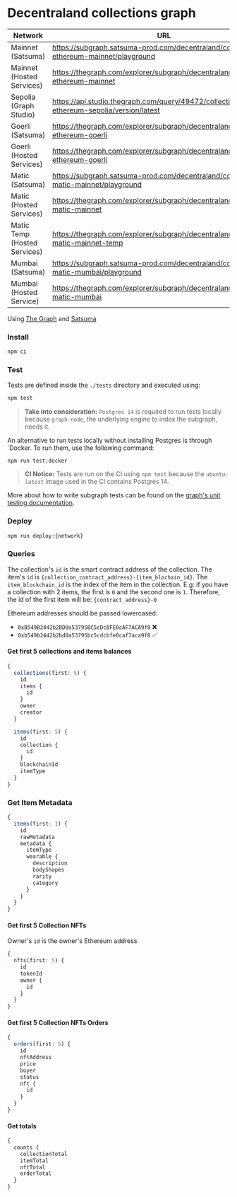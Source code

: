 # Decentraland collections graph

|Network|URL|Current|Previous|
|-|-|-|-|
|Mainnet (Satsuma)|https://subgraph.satsuma-prod.com/decentraland/collections-ethereum-mainnet/playground|QmcyYqqmE3egvtZReHk1aVxmZawxRSECuj1PcZLgMVzHSp|QmbzvX1C9aBbb1Z2nJc99JcmgmWmURQ9mPvjZV6Zb4gcx2|
|Mainnet (Hosted Services)|https://thegraph.com/explorer/subgraph/decentraland/collections-ethereum-mainnet|QmP2EQebbD9W8AaphRTzNUL7NLdMH8FdqNNWtqUiNg2VkB|QmPjcwU1HSxWAf9sMyAag6NGSYxP2Y2U2PAx4sPg15mmJZ|
|Sepolia (Graph Studio)|https://api.studio.thegraph.com/query/49472/collections-ethereum-sepolia/version/latest|QmWQZiMSV5AnUPN34NFmAYtxGntxewMUUwuS9r5vBpc5Ys|-|
|Goerli (Satsuma)|https://thegraph.com/explorer/subgraph/decentraland/collections-ethereum-goerli|QmUvtxgRKdFf1zcZZLrJ5nZ6HyoUYKPtByGQigP4rHxwSj|QmSSzDJBxX7Kj4EqszCUw3AHiznkt5W1fJEpLhiTsVdaqN|
|Goerli (Hosted Services)|https://thegraph.com/explorer/subgraph/decentraland/collections-ethereum-goerli|QmUvtxgRKdFf1zcZZLrJ5nZ6HyoUYKPtByGQigP4rHxwSj|QmTNQHzovP1WLp1zBmJvU72uRpHhmzeHe1wb1hwysaXx6F|
|Matic (Satsuma)|https://subgraph.satsuma-prod.com/decentraland/collections-matic-mainnet/playground|QmdavX3eGWLYCjjzYAZv924hyoLv8f9Rg6FxHD7kAJ4fXn|Qmf1ouGZcxBegEWodVy5fjFYFgQaB7wzw7j5rHwLcKeSXB|
|Matic (Hosted Services)|https://thegraph.com/explorer/subgraph/decentraland/collections-matic-mainnet|QmXEwSeNTT5xHRQPcTUDQJayjjfhcbaxYf2o7ycuYf8YF7|Qmf3igvJs24gozdwCwnDyPNz9DEBQMPQRFmEhUzEvgxZSq|
|Matic Temp (Hosted Services)|https://thegraph.com/explorer/subgraph/decentraland/collections-matic-mainnet-temp|Qmf3igvJs24gozdwCwnDyPNz9DEBQMPQRFmEhUzEvgxZSq|QmXyrt3tNkrnDRopnMdY7Na9y8jbKi1645gbR4cJTURbk5|
|Mumbai (Satsuma)|https://subgraph.satsuma-prod.com/decentraland/collections-matic-mumbai/playground|QmRpCReFLwhB4tATJhur1MEjsPY1Rgo2yVrd5oinnjCrAy|QmY4hQRkXCtKRGP3aCYn4ES8kv1MmeHfov5gSK4EvTbzwz|
|Mumbai (Hosted Service)|https://thegraph.com/explorer/subgraph/decentraland/collections-matic-mumbai|QmegTREYw1Li3DYMAcCVJDcoBuquoCFKDUCzxrxyGhWwUW|QmdwRWh1FeGi3bJFYkD1Hu8w2uHvAHzJqbdCtszymfoqDS|

Using [The Graph](https://thegraph.com) and [Satsuma](https://www.satsuma.xyz/)

### Install

```bash
npm ci
```

### Test

Tests are defined inside the `./tests` directory and executed using:

```bash
npm test
```

> **Take into consideration:**
>`Postgres 14` is required to run tests locally because `graph-node`, the underlying engine to index the subgraph, needs it.

An alternative to run tests locally without installing Postgres is through `Docker. To run them, use the following command:

```
npm run test:docker
```

> **CI Notice:**
> Tests are run on the CI using `npm test` because the `ubuntu-latest` image used in the CI contains Postgres 14.

More about how to write subgraph tests can be found on the [graph's unit testing documentation](https://thegraph.com/docs/en/developing/unit-testing-framework/).

### Deploy

```bash
npm run deploy:{network}
```

### Queries

The collection's `id` is the smart contract address of the collection.
The item's `id` is `{collection_contract_address}-{item_blochain_id}`. The `item_blockchain_id` is the index of the item in the collection. E.g: if you have a collection with 2 items, the first is `0` and the second one is `1`. Therefore, the id of the first item will be: `{contract_address}-0`

Ethereum addresses should be passed lowercased:

- `0xB549B2442b2BD0a53795BC5cDcBFE0cAF7ACA9f8` ❌
- `0xb549b2442b2bd0a53795bc5cdcbfe0caf7aca9f8` ✅

#### Get first 5 collections and items balances

```typescript
{
  collections(first: 5) {
    id
    items {
      id
    }
    owner
    creator
  }

  items(first: 5) {
    id
    collection {
      id
    }
    blockchainId
    itemType
  }
}
```

### Get Item Metadata

```typescript
{
  items(first: 1) {
    id
    rawMetadata
    metadata {
      itemType
      wearable {
        description
        bodyShapes
        rarity
        category
      }
    }
  }
}
```

#### Get first 5 Collection NFTs

Owner's `id` is the owner's Ethereum address

```typescript
{
  nfts(first: 5) {
    id
    tokenId
    owner {
      id
    }
  }
}
```

#### Get first 5 Collection NFTs Orders

```typescript
{
  orders(first: 5) {
    id
    nftAddress
    price
    buyer
    status
    nft {
      id
    }
  }
}
```

#### Get totals

```typescript
{
  counts {
    collectionTotal
    itemTotal
    nftTotal
    orderTotal
  }
}
```
